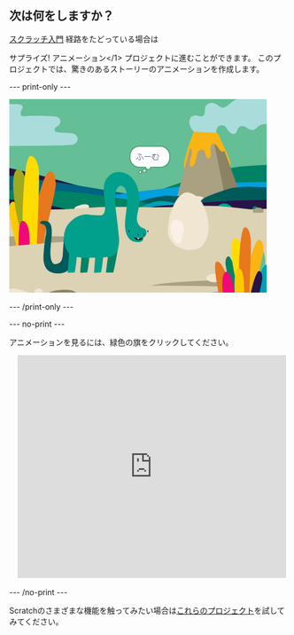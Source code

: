 ## 次は何をしますか？

[スクラッチ入門](https://projects.raspberrypi.org/en/pathways/scratch-intro) 経路をたどっている場合は

サプライズ! アニメーション</1> プロジェクトに進むことができます。 このプロジェクトでは、驚きのあるストーリーのアニメーションを作成します。</p> 

--- print-only ---

![サプライズ！ アニメーションのプロジェクト。](images/surprise-story.png)

--- /print-only ---

--- no-print ---

アニメーションを見るには、緑色の旗をクリックしてください。

<div class="scratch-preview" style="margin-left: 15px;">
  <iframe allowtransparency="true" width="485" height="402" src="https://scratch.mit.edu/projects/embed/495932563/?autostart=false" frameborder="0"></iframe>
</div>

--- /no-print ---

Scratchのさまざまな機能を触ってみたい場合は[これらのプロジェクト](https://projects.raspberrypi.org/en/projects?software%5B%5D=scratch&curriculum%5B%5D=%201)を試してみてください。

